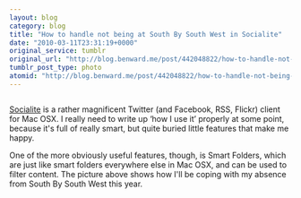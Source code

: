 ```yaml
---
layout: blog
category: blog
title: "How to handle not being at South By South West in Socialite"
date: "2010-03-11T23:31:19+0000"
original_service: tumblr
original_url: "http://blog.benward.me/post/442048822/how-to-handle-not-being-at-south-by-south-west-in"
tumblr_post_type: photo
atomid: "http://blog.benward.me/post/442048822/how-to-handle-not-being-at-south-by-south-west-in"
---
```

<figure class="photo">
  <img src="http://benward.me/res/tumblr/media/442048822/0.jpg" alt="">
</figure>

[Socialite](http://www.realmacsoftware.com/socialite/) is a rather magnificent Twitter (and Facebook, RSS, Flickr) client for Mac OSX. I really need to write up ‘how I use it’ properly at some point, because it's full of really smart, but quite buried little features that make me happy.

One of the more obviously useful features, though, is Smart Folders, which are just like smart folders everywhere else in Mac OSX, and can be used to filter content. The picture above shows how I'll be coping with my absence from South By South West this year.